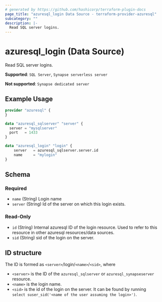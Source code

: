 ```yaml
---
# generated by https://github.com/hashicorp/terraform-plugin-docs
page_title: "azuresql_login Data Source - terraform-provider-azuresql"
subcategory: ""
description: |-
  Read SQL server logins.
---
```


# azuresql_login (Data Source)

Read SQL server logins.

**Supported**: `SQL Server`, `Synapse serverless server` 

**Not supported**: `Synapse dedicated server`

## Example Usage

```terraform
provider "azuresql" {
}

data "azuresql_sqlserver" "server" {
  server = "mysqlserver"
  port   = 1433
}

data "azuresql_login" "login" {
    server   = azuresql_sqlserver.server.id
    name     = "mylogin"
}
```

<!-- schema generated by tfplugindocs -->
## Schema

### Required

- `name` (String) Login name
- `server` (String) Id of the server on which this login exists.

### Read-Only

- `id` (String)  Internal azuresql ID of the login resource. Used to refer to this resource in other azuresql resources/data sources.
- `sid` (String) sid of the login on the server.

## ID structure

The ID is formed as `<server>`/login/`<name>`/`<sid>`, where
* `<server>` is the ID of the `azuresql_sqlserver` or `azuresql_synapseserver` resource.
* `<name>` is the login name.
* `<sid>` is the id of the login on the server. It can be found by running `select suser_sid('<name of the user assuming the login>')`.
